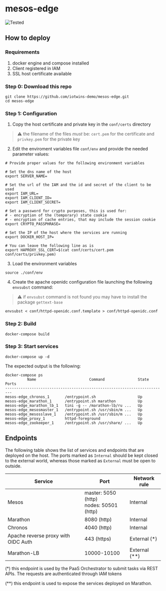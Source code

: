 # mesos-edge

![Tested](https://img.shields.io/badge/tested%20with-docker--compose%201.27.4%20-green)

## How to deploy

### Requirements

1. docker engine and compose installed
2. Client registered in IAM
2. SSL host certificate available

### Step 0: Download this repo

````
git clone https://github.com/iotwins-demo/mesos-edge.git
cd mesos-edge
````

### Step 1: Configuration

1. Copy the host certificate and private key in the `conf/certs` directory

> :warning: the filename of the files *must* be: `cert.pem` for the certificate and `privkey.pem` for the private key

2. Edit the enviroment variables file `conf/env` and provide the needed parameter values:

````
# Provide proper values for the following environment variables

# Set the dns name of the host
export SERVER_NAME=

# Set the url of the IAM and the id and secret of the client to be used
export IAM_URL=
export IAM_CLIENT_ID=
export IAM_CLIENT_SECRET=

# Set a password for crypto purposes, this is used for:
# - encryption of the (temporary) state cookie
# - encryption of cache entries, that may include the session cookie
export CRYPTO_PASSPHRASE=

# Set the IP of the host where the services are running
export DOCKER_HOST_IP=

# You can leave the following line as is
export HAPROXY_SSL_CERT=$(cat conf/certs/cert.pem conf/certs/privkey.pem)
````

3. Load the environment variables

````
source ./conf/env
````

4. Create the apache openidc configuration file launching the following `envsubst` command:

> :warning: if `envsubst` command is not found you may have to install the package `gettext-base`

````
envsubst < conf/httpd-openidc.conf.template > conf/httpd-openidc.conf
````


### Step 2: Build

````
docker-compose build
````


### Step 3: Start services

````
docker-compose up -d
````

The expected output is the following:

````
docker-compose ps
          Name                        Command               State   Ports
-------------------------------------------------------------------------
mesos-edge_chronos_1       /entrypoint.sh                   Up
mesos-edge_marathon_1      /entrypoint.sh marathon          Up
mesos-edge_marathon_lb_1   tini -g -- /marathon-lb/ru ...   Up
mesos-edge_mesosmaster_1   /entrypoint.sh /usr/sbin/m ...   Up
mesos-edge_mesosslave_1    /entrypoint.sh /usr/sbin/m ...   Up
mesos-edge_proxy_1         httpd-foreground                 Up
mesos-edge_zookeeper_1     /entrypoint.sh /usr/share/ ...   Up
````

## Endpoints

The following table shows the list of services and endpoints that are deployed on the host. The ports marked as `Internal` should be kept closed to the external world, whereas those marked as `External` must be open to outside.

| Service  | Port |  Network rule |
| ------------- | ------------- | -----------| 
| Mesos  | master: 5050 (http) <br> nodes: 50501 (http)  | Internal |
| Marathon  | 8080 (http)  | Internal |
| Chronos | 4040 (http) | Internal |
| Apache reverse proxy with OIDC Auth | 443 (https) | External (*) |
| Marathon-LB | 10000-10100 | External (**) |

(*) this endpoint is used by the PaaS Orchestrator to submit tasks via REST APIs. The requests are authenticated through IAM tokens

(**) this endpoint is used to expose the services deployed on Marathon. 
